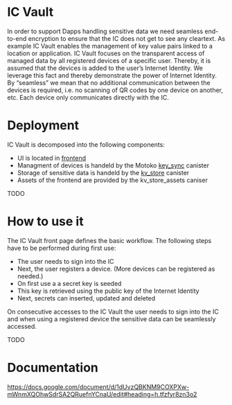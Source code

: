 # IC Vault
In order to support Dapps handling sensitive data we need seamless end-to-end encryption to ensure that the IC does not get to see any cleartext. As example IC Vault enables the management of key value pairs linked to a location or application. IC Vault focuses on the transparent access of managed data by all registered devices of a specific user. Thereby, it is assumed that the devices is added to the user’s Internet Identity. We leverage this fact and thereby demonstrate the power of Internet Identity. By “seamless” we mean that no additional communication between the devices is required, i.e. no scanning of QR codes by one device on another, etc. Each device only communicates directly with the IC. 

# Deployment

IC Vault is decomposed into the following components:

* UI is located in [frontend](/frontend)
* Managment of devices is handeld by the Motoko [key_sync](/kv_store) canister 
* Storage of sensitive data is handeld by the [kv_store](/kv_store) canister
* Assets of the frontend are provided by the kv_store_assets caniser

TODO

# How to use it

The IC Vault front page defines the basic workflow. The following steps have to be performed during first use:
* The user needs to sign into the IC 
* Next, the user registers a device. (More devices can be registered as needed.) 
* On first use a a secret key is seeded 
* This key is retrieved using the public key of the Internet Identity 
* Next, secrets can inserted, updated and deleted

On consecutive accesses to the IC Vault the user needs to sign into the IC and when using a registered device the sensitive data can be seamlessly accessed.  


TODO 

# Documentation

https://docs.google.com/document/d/1dUvzQBKNM9COXPXw-mWnmXQOhwSdrSA2QRuefnYCnaU/edit#heading=h.tfzfyr8zn3o2

